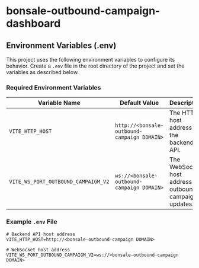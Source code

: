 # bonsale-outbound-campaign-dashboard

## Environment Variables (.env)

This project uses the following environment variables to configure its behavior. Create a `.env` file in the root directory of the project and set the variables as described below.

### Required Environment Variables

| Variable Name                     | Default Value           | Description                              |
|-----------------------------------|-------------------------|------------------------------------------|
| `VITE_HTTP_HOST`                  | `http://<bonsale-outbound-campaign DOMAIN>` | The HTTP host address for the backend API. |
| `VITE_WS_PORT_OUTBOUND_CAMPAIGM_V2` | `ws://<bonsale-outbound-campaign DOMAIN>`   | The WebSocket host address for outbound campaign updates. |

### Example `.env` File

```env
# Backend API host address
VITE_HTTP_HOST=http://<bonsale-outbound-campaign DOMAIN>

# WebSocket host address
VITE_WS_PORT_OUTBOUND_CAMPAIGM_V2=ws://<bonsale-outbound-campaign DOMAIN>